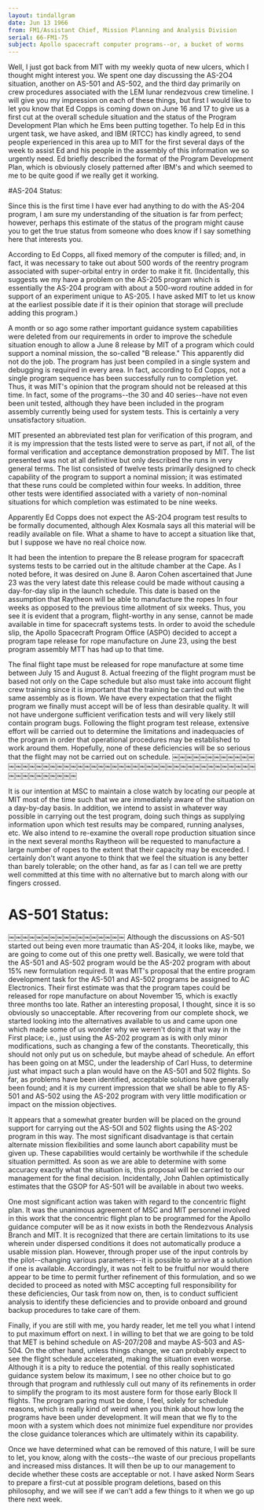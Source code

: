 ```yaml
---
layout: tindallgram
date: Jun 13 1966
from: FM1/Assistant Chief, Mission Planning and Analysis Division
serial: 66-FM1-75
subject: Apollo spacecraft computer programs--or, a bucket of worms
---
```


Well, I just got back from MIT  with my weekly quota of new ulcers, which
I thought might interest you. We spent one day discussing the AS-2O4
situation, another on AS-501 and AS-502, and the third day primarily
on crew procedures associated with the LEM lunar rendezvous crew timeline. 
I will give you my impression on each of these things, but first
I would like to let you know that Ed Copps is coming down on June 16
and 17 to give us a first cut at the overall schedule situation and the 
status of the Program Development Plan which he Ems been putting together.
To help Ed in this urgent task, we have asked, and IBM (RTCC) has kindly 
agreed, to send people experienced in this area up to MIT for the first
several days of the week to assist Ed and his people in the assembly
of this information we so urgently need. Ed briefly described the format 
of the Program Development Plan, which is obviously closely patterned 
after IBM's and which seemed to me to be quite good if we really get it
working.

#AS-204 Status:

Since this is the first time I have ever had anything to do with the
AS-204 program, I am sure my understanding of the situation is far from 
perfect; however, perhaps this estimate of the status of the program
might cause you to get the true status from someone who does know if
I say something here that interests you.

According to Ed Copps, all fixed memory of the computer is filled; and,
in fact, it was necessary to take out about 500 words of the reentry 
program associated with super-orbital entry in order to make it fit. 
(Incidentally, this suggests we my have a problem on the AS-205 program 
which is essentially the AS-204 program with about a 500-word routine
added in for support of an experiment unique to AS-205. I have asked
MIT to let us know at the earliest possible date if it is their opinion
that storage will preclude adding this program.)

A month or so ago some rather important guidance system capabilities 
were deleted from our requirements in order to improve the schedule situation 
enough to allow a June 8 release by MIT of a program which could 
support a nominal mission, the so-called "B release." This apparently 
did not do the job. The program has just been compiled in a single system 
and debugging is required in every area. In fact, according to
Ed Copps, not a single program sequence has been successfully run to 
completion yet. Thus, it was MIT's opinion that the program should not 
be released at this time. In fact, some of the programs--the 30 and 40
series--have not even been unit tested, although they have been included 
in the program assembly currently being used for system tests. This is 
certainly a very unsatisfactory situation.

MIT presented an abbreviated test plan for verification of this program, 
and it is my impression that the tests listed were to serve as part, if 
not all, of the formal verification and acceptance demonstration proposed 
by MIT. The list presented was not at all definitive but only described
the runs in very general terms. The list consisted of twelve tests primarily 
designed to check capability of the program to support a nominal 
mission; it was estimated that these runs could be completed within four 
weeks. In addition, three other tests were identified associated with
a variety of non-nominal situations for which completion was estimated 
to be nine weeks.

Apparently Ed Copps does not expect the AS-2O4 program test results to
be formally documented, although Alex Kosmala says all this material
will be readily available on file. What a shame to have to accept a situation 
like that, but I suppose we have no real choice now.

It had been the intention to prepare the B release program for spacecraft
systems tests to be carried out in the altitude chamber at the Cape. 
As I noted before, it was desired on June 8. Aaron Cohen ascertained 
that June 23 was the very latest date this release could be made without 
causing a day-for-day slip in the launch schedule. This date is based
on the assumption that Raytheon will be able to manufacture the ropes
In four weeks as opposed to the previous time allotment of six weeks. 
Thus, you see it is evident that a program, flight-worthy in any sense, 
cannot be made available in time for spacecraft systems tests. In order 
to avoid the schedule slip, the Apollo Spacecraft Program Office (ASPO) 
decided to accept a program tape release for rope manufacture on June 23,
using the best program assembly MTT has had up to that time.

The final flight tape must be released for rope manufacture at some time 
between July 15 and August 8. Actual freezing of the flight program 
must be based not only on the Cape schedule but also must take into account 
flight crew training since it is important that the training be 
carried out with the same assembly as is flown. We have every expectation 
that the flight program we finally must accept will be of less than 
desirable quality. It will not have undergone sufficient verification 
tests and will very likely still contain program bugs. Following the 
flight program test release, extensive effort will be carried out to 
determine the limitations and inadequacies of the program in order that 
operational procedures may be established to work around them. Hopefully,
none of these deficiencies will be so serious that the flight
may not be carried out on schedule.
￼￼￼￼￼￼￼￼￼￼￼￼￼￼￼￼￼￼￼￼￼￼￼￼￼￼￼￼￼￼￼￼￼￼￼￼￼￼￼￼￼￼￼￼￼￼￼￼￼￼￼￼￼￼￼￼￼￼

It is our intention at MSC to maintain a close watch by locating our 
people at MIT most of the time such that we are immediately aware of 
the situation on a day-by-day basis. In addition, we intend to assist 
in whatever way possible in carrying out the test program, doing such
things as supplying information upon which test results may be compared, 
running analyses, etc. We also intend to re-examine the overall rope 
production situation since in the next several months Raytheon will be 
requested to manufacture a large number of ropes to the extent that their 
capacity may be exceeded. I certainly don't want anyone to think that
we feel the situation is any better than barely tolerable; on the other 
hand, as far as I can tell we are pretty well committed at this time 
with no alternative but to march along with our fingers crossed.

# AS-501 Status:
￼￼￼￼￼￼￼￼￼￼￼￼￼￼￼￼￼
Although the discussions on AS-501 started out being even more traumatic 
than AS-204, it looks like, maybe, we are going to come out of this one 
pretty well. Basically, we were told that the AS-501 and AS-502 program 
would be the AS-202 program with about 15% new formulation required. It 
was MIT's proposal that the entire program development task for the AS-501 
and AS-502 programs be assigned to AC Electronics. Their first estimate
was that the program tapes could be released for rope manufacture 
on about November 15, which is exactly three months too late. Rather
an interesting proposal, I thought, since it is so obviously so unacceptable. 
After recovering from our complete shock, we started looking into 
the alternatives available to us and came upon one which made some of us 
wonder why we weren't doing it that way in the First place; i.e., just 
using the AS-202 program as is with only minor modifications, such as
changing a few of the constants. Theoretically, this should not only
put us on schedule, but maybe ahead of schedule. An effort has been
going on at MSC, under the leadership of Carl Huss, to determine just
what impact such a plan would have on the AS-501 and 502 flights. So
far, as problems have been identified, acceptable solutions have generally
been found; and it is my current impression that we shall be able to fly
AS-501 and AS-502 using the AS-202 program with very little modification
or impact on the mission objectives.

It appears that a somewhat greater burden will be placed on the ground 
support for carrying out the AS-5Ol and 502 flights using the AS-202
program in this way. The most significant disadvantage is that certain 
alternate mission flexibilities and some launch abort capability must
be given up. These capabilities would certainly be worthwhile if the 
schedule situation permitted. As soon as we are able to determine with 
some accuracy exactly what the situation is, this proposal will be carried 
to our management for the final decision. Incidentally, John Dahlen 
optimistically estimates that the GSOP for AS-501 will be available in 
about two weeks.

One most significant action was taken with regard to the concentric 
flight plan. It was the unanimous agreement of MSC and MIT personnel 
involved in this work that the concentric flight plan to be programmed
for the Apollo guidance computer will be as it now exists in both the 
Rendezvous Analysis Branch and MIT. It is recognized that there are 
certain limitations to its use wherein under dispersed conditions it 
does not automatically produce a usable mission plan. However, through 
proper use of the input controls by the pilot--changing various parameters--it 
is possible to arrive at a solution if one is available. Accordingly, 
it was not felt to be fruitful nor would there appear to be 
time to permit further refinement of this formulation, and so we decided 
to proceed as noted with MSC accepting full responsibility for these
deficiencies, Our task from now on, then, is to conduct sufficient 
analysis to identify these deficiencies and to provide onboard and 
ground backup procedures to take care of them.

Finally, if you are still with me, you hardy reader, let me tell you 
what I intend to put maximum effort on next. I in willing to bet that 
we are going to be told that MET is behind schedule on AS-207/208 and 
maybe AS-503 and AS-504. On the other hand, unless things change, we
can probably expect to see the flight schedule accelerated, making the 
situation even worse. Although it is a pity to reduce the potential.
of this really sophisticated guidance system below its maximum, I see
no other choice but to go through that program and ruthlessly cull out 
many of its refinements in order to simplify the program to its most 
austere form for those early Block II flights. The program paring
must be done, I feel, solely for schedule reasons, which is really
kind of weird when you think about how long the programs have been 
under development. It will mean that we fly to the moon with a system 
which does not minimize fuel expenditure nor provides the close guidance 
tolerances which are ultimately within its capability.

Once we have determined what can be removed of this nature, I will be 
sure to let, you know, along with the costs--the waste of our precious 
propellants and increased miss distances. It will then be up to our 
management to decide whether these costs are acceptable or not. I 
have asked Norm Sears to prepare a first-cut at possible program deletions, 
based on this philosophy, and we will see if we can't add a few 
things to it when we go up there next week.
